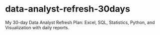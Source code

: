 # data-analyst-refresh-30days
My 30-day Data Analyst Refresh Plan: Excel, SQL, Statistics, Python, and Visualization with daily reports.
